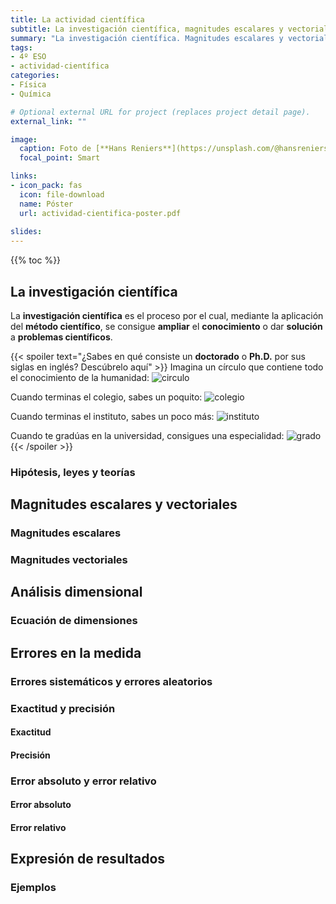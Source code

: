 ```yaml
---
title: La actividad científica
subtitle: La investigación científica, magnitudes escalares y vectoriales, análisis dimensional, errores en la medida y  expresión de resultados
summary: "La investigación científica. Magnitudes escalares y vectoriales. Análisis dimensional. Errores en la medida. Expresión de resultados."
tags:
- 4º ESO
- actividad-científica
categories:
- Física
- Química

# Optional external URL for project (replaces project detail page).
external_link: ""

image:
  caption: Foto de [**Hans Reniers**](https://unsplash.com/@hansreniers) en [Unsplash](https://unsplash.com)
  focal_point: Smart

links:
- icon_pack: fas
  icon: file-download
  name: Póster
  url: actividad-cientifica-poster.pdf
  
slides: 
---
```


{{% toc %}}

## La investigación científica
La **investigación científica** es el proceso por el cual, mediante la aplicación del **método científico**, se consigue **ampliar** el **conocimiento** o dar **solución** a **problemas científicos**.

{{< spoiler text="¿Sabes en qué consiste un <strong>doctorado</strong> o <strong>Ph.D.</strong> por sus siglas en inglés? Descúbrelo aquí" >}}
Imagina un círculo que contiene todo el conocimiento de la humanidad:
![circulo](http://matt.might.net/articles/phd-school-in-pictures/images/PhDKnowledge.001.jpg)

Cuando terminas el colegio, sabes un poquito:
![colegio](http://matt.might.net/articles/phd-school-in-pictures/images/PhDKnowledge.002.jpg)

Cuando terminas el instituto, sabes un poco más:
![instituto](http://matt.might.net/articles/phd-school-in-pictures/images/PhDKnowledge.003.jpg)

Cuando te gradúas en la universidad, consigues una especialidad:
![grado](http://matt.might.net/articles/phd-school-in-pictures/images/PhDKnowledge.004.jpg)
{{< /spoiler >}}

### Hipótesis, leyes y teorías

## Magnitudes escalares y vectoriales
### Magnitudes escalares
### Magnitudes vectoriales

## Análisis dimensional
### Ecuación de dimensiones

## Errores en la medida
### Errores sistemáticos y errores aleatorios
### Exactitud y precisión
#### Exactitud
#### Precisión
### Error absoluto y error relativo
#### Error absoluto
#### Error relativo

## Expresión de resultados
### Ejemplos

